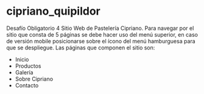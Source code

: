 # cipriano_quipildor
Desafío Obligatorio 4
Sitio Web de Pastelería Cipriano.
Para navegar por el sitio que consta de 5 páginas se debe hacer uso del menú superior, en caso de versión mobile posicionarse sobre 
el ícono del menú hamburguesa para que se despliegue.
Las páginas que componen el sitio son: 
 - Inicio 
 - Productos
 - Galería
 - Sobre Cipriano
 - Contacto
